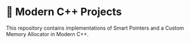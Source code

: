 # 🚀 Modern C++ Projects
This repository contains implementations of Smart Pointers and a Custom Memory Allocator in Modern C++.
